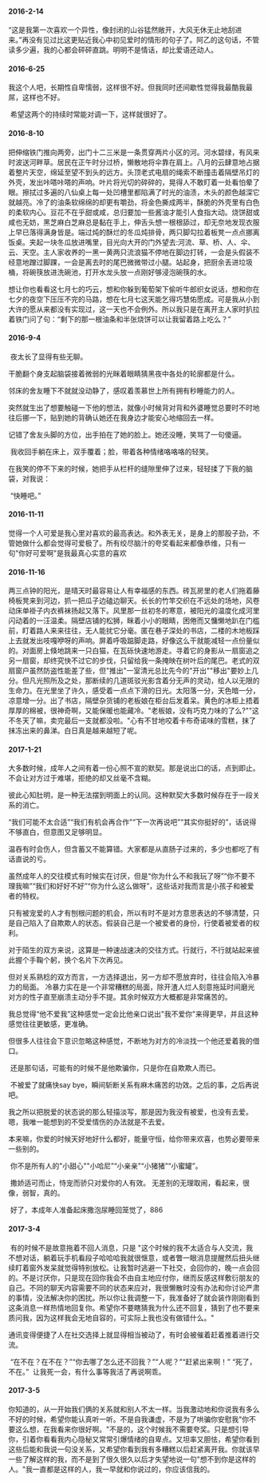 #### 2016-2-14

​	“这是我第一次喜欢一个异性，像封闭的山谷猛然敞开，大风无休无止地刮进来。”再没有见过比这更贴近我心中初见爱时的情形的句子了。阿乙的这句话，不管读多少遍，我的心都会砰砰直跳。明明不是情话，却比爱语还动人。

#### 2016-6-25

​	我这个人吧，长期性自卑懦弱，这样很不好。但我同时还间歇性觉得我最酷我最屌，这样也不好。

​	希望这两个的持续时常能对调一下，这样就很好了。 

#### 2016-8-10

​	把伸缩铁门推向两旁，出门十二三米是一条贯穿两片小区的河。河水碧绿，有风来时波送河畔草。居民在正午时分过桥，懒散地将伞靠在肩上。八月的云肆意地占据着整片天空，绵延至望不到头的远方。头顶老式电扇的绳索不断撞击着隔壁吊灯的外壳，发出咔嗒咔嗒的声响。叶片将光切的碎碎的，晃得人不敢盯着一处看怕晕了眼。擦拭过多遍的八仙桌上每一处凹槽里都陷满了时光的油渍，木头的颜色越深它就越亮。冷了的油条软绵绵的却更有嚼劲，将金色撕成两半，酥脆的外壳里有白色的柔软内心。豆花不在乎甜或咸，总归要加一些酱油才能引人食指大动。烧饼甜或咸也无妨，黑芝麻白芝麻总是黏在手上，伸舌头想一根根舔过，却无奈地发现衣服上早已落得满身皆是。端过炖的酥烂的冬瓜炖排骨，两只脚勾拉着板凳一点点挪离饭桌。夹起一块冬瓜放进嘴里，目光向大开的门外望去:河流、草、桥、人、伞、云、天空。主人家收养的一黑一黄两只流浪猫不停地在脚边打转，一会是头假装不经意地蹭过脚踝，一会是离去时的尾巴微微带过小腿。站起身，把厨余丢进垃圾桶，将碗筷放进洗碗池，打开水龙头放一点刚好够浸泡碗筷的水。

​	想让你也看看这七月七的巧云，想和你躲到葡萄架下偷听牛郎织女说话，想和你在七夕的夜空下压压不完的马路，想在七月七这天能乞得巧慧佑愿成。可是我从小到大许的愿从来都没有实现过，这一天也不会例外。所以我只是在离开主人家时扒拉着铁门问了句：“剩下的那一根油条和半张烧饼可以让我留着路上吃么？”

#### 2016-9-4

​	夜太长了显得有些无聊。

​	干脆翻个身支起脑袋接着微弱的光眯着眼睛猜黑夜中各处的轮廓都是什么。

​	邻床的舍友睡下不就就没动静了，感叹着羡慕世上所有拥有秒睡能力的人。

​	突然就生出了想要触碰一下他的想法，就像小时候背对背和外婆睡觉总要时不时地往后挪一下，贴到她的背确认她还在我身边才能安心地缩回去一样。

​	记错了舍友头脚的方位，出手拍在了她的脸上。她还没睡，笑骂了一句傻逼。

​	我收回手躺在床上，双手覆着；脸，带着各种情绪咯咯咯的轻笑。

​	在我笑的停不下来的时候，她把手从栏杆的缝隙里伸了过来，轻轻揉了下我的脑袋，对我说：

​	“快睡吧。”

#### 2016-11-11

​	觉得一个人可爱是我心里对喜欢的最高表达。和外表无关，是身上的那股子劲，不管她做什么都会觉得可爱极了。所有绞尽脑汁的夸奖看起来都像恭维，只有一句"你好可爱啊"是我最真心实意的喜欢

#### 2016-11-16

​	两三点钟的阳光，是晴天时最容易让人有幸福感的东西。砖瓦房里的老人们拖着藤椅板凳来到河边，抓一把瓜子边磕边聊天。长长的竹竿交织在不远处的场地，风卷动床单褂子内衣裤袜扬起又落下。风里那一丝初冬的寒意，被阳光的温度化成河里闪动着的一汪温柔。隔壁店铺的松狮，眯着小小的眼睛，困倦而又慵懒地趴在门槛前，盯着路人来来往往，无人能扰它分毫。匿在巷子深处的书店，二楼的木地板踩上去就发出吱嘎咿呀的声响。屏着呼吸踮脚走路，好像这么干就能减轻一点份量似的。对面房上倏地跳来一只白猫，在瓦砾快速地游走。寻着它的身影从一扇窗追之另一扇窗，却终究快不过它的步伐，只留给我一条掩映在树叶后的尾巴。老式的双扇窗户虽然防盗性能差了些，但"推出"一室清光总比先今的"开出""移出"要妙上几分。但凡光照所及之处，那断续的几道斑驳光影含着分无声的灵动，给人以无限的生命力。在光里坐了许久，感受着一点点下滑的日光。太阳落一分，天色暗一分，凉意增一分。出了书店，隔壁杂货铺的老板娘在柜台后发着呆。黄色的冰柜上捂着厚厚的棉被，很神奇啊，又能保暖也能藏冷。"老板娘，没有巧克力味的了么?""这不冬天了嘛，卖完最后一支就都没啦。"心有不甘地咬着卡布奇诺味的雪糕，抹了抹冻出来的鼻涕。白日真是越来越短了呢。

#### 2017-1-21

​	大多数时候，成年人之间有着一份心照不宣的默契。那是说出口的话，点到即止。不会让对方过于难堪，拒绝的却又丝毫不含糊。

​	彼此心知肚明，是一种无法摆到明面上的认同。这种默契大多数时候存在于一段关系的消亡。

​	“我们可能不太合适”“我们有机会再合作”“下一次再说吧”“其实你挺好的”，话说得不够直白，但意图又足够明显。

​	温吞有时会伤人，但含蓄又不能算错。大家都是从直肠子过来的，多少也都吃了有话直说的亏。

​	虽然成年人的交往模式有时候实在讨厌，但是“你为什么不和我玩了呀”“你不要不理我嘛”“我们和好好不好”“你为什么这么做呀”，这些话对我而言是小孩子和被爱者的特权。

​	只有被宠爱的人才有刨根问题的机会，所以有时不是对方意思表达的不够清楚，只是自己陷入了自欺欺人的状态。假装自己是一个被爱者的身份，行使着被爱者的权利。

​	对于陌生的双方来说，这算是一种速战速决的交往方式。行就行，不行就站起来彼此握个手鞠个躬，换个名片下次再见。

​	但对关系熟稔的双方而言，一方选择退出，另一方却不愿放弃时，往往会陷入冷暴力的局面。
冷暴力实在是一个非常糟糕的局面，除开渣人烂人刻意拖延时间磨光对方的性子直至崩溃主动分手不提。其余时候双方大概都是非常痛苦的。

​	我总觉得“他不爱我”这种感觉一定会比他亲口说出"我不爱你"来得更早，并且这种感觉往往更敏感，更准确。

​	但很多人往往会下意识忽略这种感觉，不断地为对方的冷淡找一个他还爱着我的借口。

​	还是那句话，可能有的时候不是他欺骗你，只是你在自欺欺人而已。

​	不被爱了就痛快say bye，瞬间斩断关系有麻木痛苦的功效。之后的事，之后再说吧。

​	我之所以把脱爱的状态说的那么轻描淡写，那是因为我没有被爱，也没有去爱。嗯，我唯一能想到的不受爱情伤的办法就是不去爱。

​	本来嘛，你爱的时候天好地好什么都好，能量守恒，给你带来欢喜，也势必要带来一些别的。

​	你不是所有人的"小甜心""小哈尼”“小亲亲”“小猪猪”“小蜜罐”。

​	撒娇适可而止，恃宠而骄只对爱你的人有效。
无差别的无理取闹，看起来，很像，弱智，真的。

​	好了，本成年人准备起床撒泡尿睡回笼觉了，886

#### 2017-3-4

​	有的时候不是故意拖着不回人消息，只是
"这个时候的我不太适合与人交流，我不想对话，躺着玩手机看段子哈哈哈我就很惬意，或者瞥一眼消息提醒然后扭头继续盯着窗外发呆就觉得特别放松。让我暂时逃避一下社交，会回你的，晚一点会回的。不是讨厌你，只是现在回你我会不由自主地应付你，继而反感这样敷衍朋友的自己。不同的聊天内容需要不同的状态来应对，我很懒散时没有办法和你讨论严肃的事情，没法解决你的困扰。所以你让我调整一下，我准备好了就会装作刚刚看到这条消息一样热情地回复你。希望你不要瞎猜我为什么还不回复，猜到了也不要来质问我，因为这样我会无地自容的，可实际上我也没有做错什么。"

​	通讯变得便捷了人在社交选择上就显得相当被动了，有时会被催着赶着推着进行交流。

​	“在不在？在不在？”“你去哪了怎么还不回我？”“人呢？”“赶紧出来啊！”
​	“死了，不在。”
​	让我死一会，有什么事等我活了再说啊乖。

#### 2017-3-5

​	你知道的，从一开始我们俩的关系就和别人不太一样。当我激动地和你说我有多么不好的时候，希望你能认真听一听。不是自我谦虚，不是为了哄骗你安慰我"你不要这么想，在我看来你很好啊。"不是的，这个时候我不需要夸奖。只是想引导你，引着你看看我内心隐秘又常常引爆情绪的自卑点。又坦率又胆怯，希望你看到这些后能和我说一句没关系，又希望你看到我有多糟糕以后赶紧离开我。你就该早一些了解这样的我，而不是到了很久很久以后才失望地说一句"想不到你是这样的人。"我一直都是这样的人，我一早就和你说过的，你应该信我的。